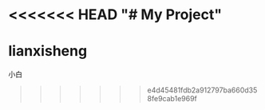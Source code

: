 <<<<<<< HEAD
"# My Project" 
=======
# lianxisheng
小白
>>>>>>> e4d45481fdb2a912797ba660d358fe9cab1e969f
